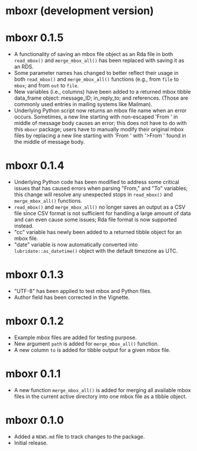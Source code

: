 # mboxr (development version)

# mboxr 0.1.5

* A functionality of saving an mbox file object as an Rda file in both `read_mbox()` and `merge_mbox_all()` has been replaced with saving it as an RDS.
* Some parameter names has changed to better reflect their usage in both `read_mbox()` and `merge_mbox_all()` functions (e.g., from `file` to `mbox`; and from `out` to `file`.
* New variables (i.e., columns) have been added to a returned mbox tibble data_frame object: message_ID; in_reply_to; and references. (Those are commonly used entries in mailing systems like Mailman).
* Underlying Python script now returns an mbox file name when an error occurs. Sometimes, a new line starting with non-escaped 'From ' in middle of message body causes an error; this does not have to do with this `mboxr` package; users have to manually modify their original mbox files by replacing a new line starting with 'From ' with '>From ' found in the middle of message body.


# mboxr 0.1.4

* Underlying Python code has been modified to address some critical issues that has caused errors when parsing "From," and "To" variables; this change will resolve any unexpected stops in `read_mbox()` and `merge_mbox_all()` functions.
* `read_mbox()` and `merge_mbox_all()` no longer saves an output as a CSV file since CSV format is not sufficient for handling a large amount of data and can even cause some issues; Rda file format is now supported instead.
* "cc" variable has newly been added to a returned tibble object for an mbox file.
* "date" variable is now automatically converted into `lubridate::as_datetime()` object with the default timezone as UTC.


# mboxr 0.1.3

* "UTF-8" has been applied to test mbox and Python files.
* Author field has been corrected in the Vignette.

# mboxr 0.1.2

* Example mbox files are added for testing purpose.
* New argument `path` is added for `merge_mbox_all()` function.
* A new column `to` is added for tibble output for a given mbox file.


# mboxr 0.1.1

* A new function `merge_mbox_all()` is added for merging all available mbox files in the current active directory into one mbox file as a tibble object.


# mboxr 0.1.0

* Added a `NEWS.md` file to track changes to the package.
* Initial release.
